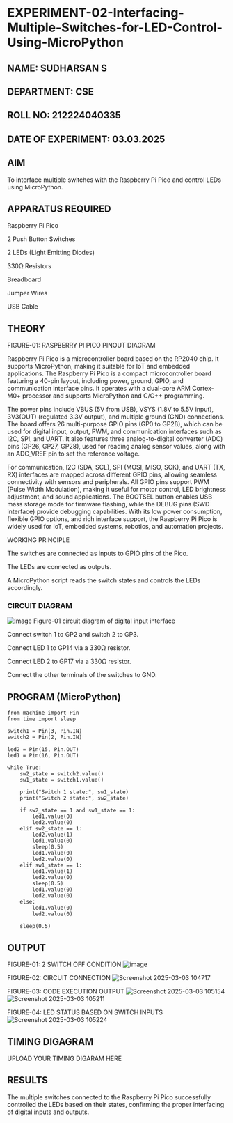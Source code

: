 # EXPERIMENT-02-Interfacing-Multiple-Switches-for-LED-Control-Using-MicroPython


 
## NAME: SUDHARSAN S

## DEPARTMENT: CSE

## ROLL NO: 212224040335

## DATE OF EXPERIMENT: 03.03.2025

## AIM

To interface multiple switches with the Raspberry Pi Pico and control LEDs using MicroPython.

## APPARATUS REQUIRED

Raspberry Pi Pico

2 Push Button Switches

2 LEDs (Light Emitting Diodes)

330Ω Resistors

Breadboard

Jumper Wires

USB Cable

## THEORY



FIGURE-01: RASPBERRY PI PICO PINOUT DIAGRAM

Raspberry Pi Pico is a microcontroller board based on the RP2040 chip. It supports MicroPython, making it suitable for IoT and embedded applications. The Raspberry Pi Pico is a compact microcontroller board featuring a 40-pin layout, including power, ground, GPIO, and communication interface pins. It operates with a dual-core ARM Cortex-M0+ processor and supports MicroPython and C/C++ programming.

The power pins include VBUS (5V from USB), VSYS (1.8V to 5.5V input), 3V3(OUT) (regulated 3.3V output), and multiple ground (GND) connections. The board offers 26 multi-purpose GPIO pins (GP0 to GP28), which can be used for digital input, output, PWM, and communication interfaces such as I2C, SPI, and UART. It also features three analog-to-digital converter (ADC) pins (GP26, GP27, GP28), used for reading analog sensor values, along with an ADC_VREF pin to set the reference voltage.

For communication, I2C (SDA, SCL), SPI (MOSI, MISO, SCK), and UART (TX, RX) interfaces are mapped across different GPIO pins, allowing seamless connectivity with sensors and peripherals. All GPIO pins support PWM (Pulse Width Modulation), making it useful for motor control, LED brightness adjustment, and sound applications. The BOOTSEL button enables USB mass storage mode for firmware flashing, while the DEBUG pins (SWD interface) provide debugging capabilities. With its low power consumption, flexible GPIO options, and rich interface support, the Raspberry Pi Pico is widely used for IoT, embedded systems, robotics, and automation projects.

WORKING PRINCIPLE

The switches are connected as inputs to GPIO pins of the Pico.

The LEDs are connected as outputs.

A MicroPython script reads the switch states and controls the LEDs accordingly.

### CIRCUIT DIAGRAM
 ![image](https://github.com/user-attachments/assets/1c7234b9-5041-4156-94b8-0b846adb6b8e)
    Figure-01 circuit diagram of digital input interface 


Connect switch 1 to GP2 and switch 2 to GP3.

Connect LED 1 to GP14 via a 330Ω resistor.

Connect LED 2 to GP17 via a 330Ω resistor.

Connect the other terminals of the switches to GND.

## PROGRAM (MicroPython)
```
from machine import Pin
from time import sleep

switch1 = Pin(3, Pin.IN)
switch2 = Pin(2, Pin.IN)

led2 = Pin(15, Pin.OUT)
led1 = Pin(16, Pin.OUT)

while True:
    sw2_state = switch2.value()
    sw1_state = switch1.value()

    print("Switch 1 state:", sw1_state)
    print("Switch 2 state:", sw2_state)

    if sw2_state == 1 and sw1_state == 1:
        led1.value(0)
        led2.value(0)
    elif sw2_state == 1:
        led2.value(1)
        led1.value(0) 
        sleep(0.5)
        led1.value(0)
        led2.value(0)
    elif sw1_state == 1:
        led1.value(1)
        led2.value(0)  
        sleep(0.5)
        led1.value(0)
        led2.value(0)
    else:
        led1.value(0)
        led2.value(0)

    sleep(0.5)  

```


 

## OUTPUT
FIGURE-01: 2 SWITCH OFF CONDITION
![image](https://github.com/user-attachments/assets/4d07aedd-b7d9-40f3-a1ae-22b967d034da)


FIGURE-02: CIRCUIT CONNECTION
![Screenshot 2025-03-03 104717](https://github.com/user-attachments/assets/71ce9c51-4451-4abe-a68a-8b7ae98455ae)


FIGURE-03: CODE EXECUTION OUTPUT
![Screenshot 2025-03-03 105154](https://github.com/user-attachments/assets/cdbf6314-860d-4686-aaa3-726b75df9d35)
![Screenshot 2025-03-03 105211](https://github.com/user-attachments/assets/e1a5667f-c93e-4ef1-8a1e-31dc1f5fe8d5)


FIGURE-04: LED STATUS BASED ON SWITCH INPUTS
![Screenshot 2025-03-03 105224](https://github.com/user-attachments/assets/06b63ea7-ea11-4dbb-a6a7-a00b72197267)

## TIMING DIGAGRAM 


UPLOAD YOUR TIMING DIGARAM HERE 



## RESULTS

The multiple switches connected to the Raspberry Pi Pico successfully controlled the LEDs based on their states, confirming the proper interfacing of digital inputs and outputs.

